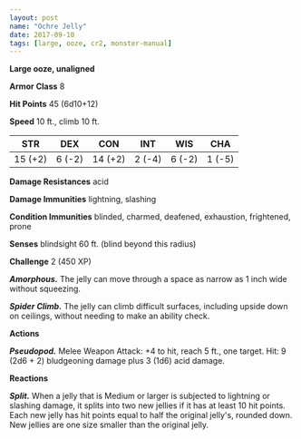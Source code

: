 ```yaml
---
layout: post
name: "Ochre Jelly"
date: 2017-09-10
tags: [large, ooze, cr2, monster-manual]
---
```


**Large ooze, unaligned**

**Armor Class** 8

**Hit Points** 45 (6d10+12)

**Speed** 10 ft., climb 10 ft.

|   STR   |   DEX   |   CON   |   INT   |   WIS   |   CHA   |
|:-----:|:-----:|:-----:|:-----:|:-----:|:-----:|
| 15 (+2) | 6 (-2) | 14 (+2) | 2 (-4) | 6 (-2) | 1 (-5) |

**Damage Resistances** acid

**Damage Immunities** lightning, slashing

**Condition Immunities** blinded, charmed, deafened, exhaustion, frightened, prone

**Senses** blindsight 60 ft. (blind beyond this radius)

**Challenge** 2 (450 XP)

***Amorphous.*** The jelly can move through a space as narrow as 1 inch wide without squeezing.

***Spider Climb.*** The jelly can climb difficult surfaces, including upside down on ceilings, without needing to make an ability check.

**Actions**

***Pseudopod.*** Melee Weapon Attack: +4 to hit, reach 5 ft., one target. Hit: 9 (2d6 + 2) bludgeoning damage plus 3 (1d6) acid damage.

**Reactions**

***Split.*** When a jelly that is Medium or larger is subjected to lightning or slashing damage, it splits into two new jellies if it has at least 10 hit points. Each new jelly has hit points equal to half the original jelly's, rounded down. New jellies are one size smaller than the original jelly.

